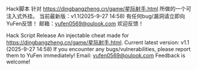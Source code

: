 Hack脚本
针对 https://dingbangzheng.cn/game/星际射手.html 所做的一个可注入式外挂。
当前最新版：v1.1(2025-9-27 14:58)
有任何bug/漏洞请立即向YuFen反馈！
邮箱：yufen0569@oulook.com
欢迎反馈！

Hack Script Release
An injectable cheat made for https://dingbangzheng.cn/game/星际射手.html.
Current latest version: v1.1 (2025-9-27 14:58)
If you encounter any bugs/vulnerabilities, please report them to YuFen immediately!
Email: yufen0569@oulook.com
Feedback is welcome!
